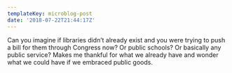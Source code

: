 ```yaml
---
templateKey: microblog-post
date: '2018-07-22T21:44:17Z'
---
```


Can you imagine if libraries didn’t already exist and you were trying to push a bill for them through Congress now? Or public schools? Or basically any public service? Makes me thankful for what we already have and wonder what we could have if we embraced public goods.

